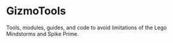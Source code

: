 # GizmoTools
Tools, modules, guides, and code to avoid limitations of the Lego Mindstorms and Spike Prime.
